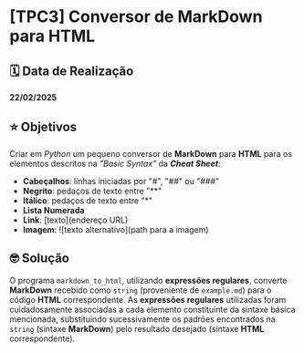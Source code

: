 # [TPC3] Conversor de MarkDown para HTML

## 🗓️ Data de Realização

**22/02/2025**

## ⭐ Objetivos

Criar em *Python* um pequeno conversor de **MarkDown** para **HTML** para os elementos descritos na *"Basic Syntax"* da ***Cheat Sheet***:
- **Cabeçalhos**: linhas iniciadas por "#", "##" ou "###"
- **Negrito**: pedaços de texto entre "**"
- **Itálico**: pedaços de texto entre "*"
- **Lista Numerada**
- **Link**: [texto](endereço URL)
- **Imagem**: ![texto alternativo](path para a imagem)

## 🤓 Solução

O programa ``markdown_to_html``, utilizando **expressões regulares**, converte **MarkDown** recebido como ``string`` (proveniente de ``example.md``) para o código **HTML** correspondente.
As **expressões regulares** utilizadas foram cuidadosamente associadas a cada elemento constituinte da sintaxe básica mencionada, substituindo sucessivamente os padrões encontrados na ``string`` (sintaxe **MarkDown**) pelo resultado desejado (sintaxe **HTML** correspondente).